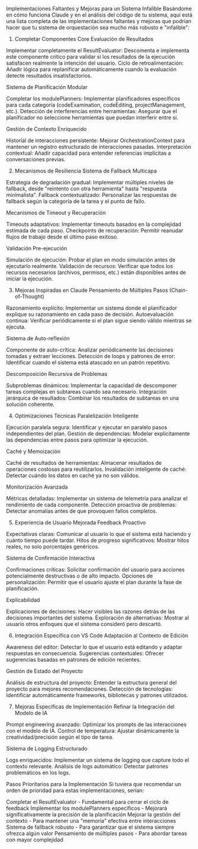 Implementaciones Faltantes y Mejoras para un Sistema Infalible
Basándome en cómo funciona Claude y en el análisis del código de tu sistema, aquí está una lista completa de las implementaciones faltantes y mejoras que podrían hacer que tu sistema de orquestación sea mucho más robusto e "infalible":
1. Completar Componentes Core
Evaluación de Resultados

Implementar completamente el ResultEvaluator: Descomenta e implementa este componente crítico para validar si los resultados de la ejecución satisfacen realmente la intención del usuario.
Ciclo de retroalimentación: Añadir lógica para replanificar automáticamente cuando la evaluación detecte resultados insatisfactorios.

Sistema de Planificación Modular

Completar los modulePlanners: Implementar planificadores específicos para cada categoría (codeExamination, codeEditing, projectManagement, etc.).
Detección de interferencias entre herramientas: Asegurar que el planificador no seleccione herramientas que puedan interferir entre sí.

Gestión de Contexto Enriquecido

Historial de interacciones persistente: Mejorar OrchestrationContext para mantener un registro estructurado de interacciones pasadas.
Interpretación contextual: Añadir capacidad para entender referencias implícitas a conversaciones previas.

2. Mecanismos de Resiliencia
Sistema de Fallback Multicapa

Estrategia de degradación gradual: Implementar múltiples niveles de fallback, desde "reintento con otra herramienta" hasta "respuesta minimalista".
Fallback contextualizado: Personalizar las respuestas de fallback según la categoría de la tarea y el punto de fallo.

Mecanismos de Timeout y Recuperación

Timeouts adaptativos: Implementar timeouts basados en la complejidad estimada de cada paso.
Checkpoints de recuperación: Permitir reanudar flujos de trabajo desde el último paso exitoso.

Validación Pre-ejecución

Simulación de ejecución: Probar el plan en modo simulación antes de ejecutarlo realmente.
Validación de recursos: Verificar que todos los recursos necesarios (archivos, permisos, etc.) están disponibles antes de iniciar la ejecución.

3. Mejoras Inspiradas en Claude
Pensamiento de Múltiples Pasos (Chain-of-Thought)

Razonamiento explícito: Implementar un sistema donde el planificador explique su razonamiento en cada paso de decisión.
Autoevaluación continua: Verificar periódicamente si el plan sigue siendo válido mientras se ejecuta.

Sistema de Auto-reflexión

Componente de auto-crítica: Analizar periódicamente las decisiones tomadas y extraer lecciones.
Detección de loops y patrones de error: Identificar cuando el sistema está atascado en un patrón repetitivo.

Descomposición Recursiva de Problemas

Subproblemas dinámicos: Implementar la capacidad de descomponer tareas complejas en subtareas cuando sea necesario.
Integración jerárquica de resultados: Combinar los resultados de subtareas en una solución coherente.

4. Optimizaciones Técnicas
Paralelización Inteligente

Ejecución paralela segura: Identificar y ejecutar en paralelo pasos independientes del plan.
Gestión de dependencias: Modelar explícitamente las dependencias entre pasos para optimizar la ejecución.

Caché y Memoización

Caché de resultados de herramientas: Almacenar resultados de operaciones costosas para reutilizarlos.
Invalidación inteligente de caché: Detectar cuándo los datos en caché ya no son válidos.

Monitorización Avanzada

Métricas detalladas: Implementar un sistema de telemetría para analizar el rendimiento de cada componente.
Detección proactiva de problemas: Detectar anomalías antes de que provoquen fallos completos.

5. Experiencia de Usuario Mejorada
Feedback Proactivo

Expectativas claras: Comunicar al usuario lo que el sistema está haciendo y cuánto tiempo puede tardar.
Hitos de progreso significativos: Mostrar hitos reales, no solo porcentajes genéricos.

Sistema de Confirmación Interactiva

Confirmaciones críticas: Solicitar confirmación del usuario para acciones potencialmente destructivas o de alto impacto.
Opciones de personalización: Permitir que el usuario ajuste el plan durante la fase de planificación.

Explicabilidad

Explicaciones de decisiones: Hacer visibles las razones detrás de las decisiones importantes del sistema.
Exploración de alternativas: Mostrar al usuario otros enfoques que el sistema consideró pero descartó.

6. Integración Específica con VS Code
Adaptación al Contexto de Edición

Awareness del editor: Detectar lo que el usuario está editando y adaptar respuestas en consecuencia.
Sugerencias contextuales: Ofrecer sugerencias basadas en patrones de edición recientes.

Gestión de Estado del Proyecto

Análisis de estructura del proyecto: Entender la estructura general del proyecto para mejores recomendaciones.
Detección de tecnologías: Identificar automáticamente frameworks, bibliotecas y patrones utilizados.

7. Mejoras Específicas de Implementación
Refinar la Integración del Modelo de IA

Prompt engineering avanzado: Optimizar los prompts de las interacciones con el modelo de IA.
Control de temperatura: Ajustar dinámicamente la creatividad/precisión según el tipo de tarea.

Sistema de Logging Estructurado

Logs enriquecidos: Implementar un sistema de logging que capture todo el contexto relevante.
Análisis de logs automático: Detectar patrones problemáticos en los logs.

Pasos Prioritarios para la Implementación
Si tuviera que recomendar un orden de prioridad para estas implementaciones, serían:

Completar el ResultEvaluator - Fundamental para cerrar el ciclo de feedback
Implementar los modulePlanners específicos - Mejorará significativamente la precisión de la planificación
Mejorar la gestión del contexto - Para mantener una "memoria" efectiva entre interacciones
Sistema de fallback robusto - Para garantizar que el sistema siempre ofrezca algún valor
Pensamiento de múltiples pasos - Para abordar tareas con mayor complejidad